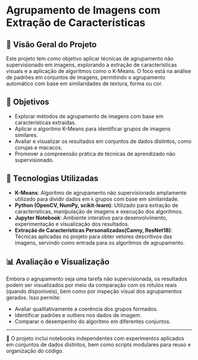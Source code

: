 # Agrupamento de Imagens com Extração de Características

## 📝 Visão Geral do Projeto
Este projeto tem como objetivo aplicar técnicas de agrupamento não supervisionado em imagens, explorando a extração de características visuais e a aplicação de algoritmos como o K-Means. O foco está na análise de padrões em conjuntos de imagens, permitindo o agrupamento automático com base em similaridades de textura, forma ou cor.

## 🎯 Objetivos

- Explorar métodos de agrupamento de imagens com base em características extraídas.
- Aplicar o algoritmo K-Means para identificar grupos de imagens similares.
- Avaliar e visualizar os resultados em conjuntos de dados distintos, como corujas e macacos.
- Promover a compreensão prática de técnicas de aprendizado não supervisionado.

## 🚀 Tecnologias Utilizadas

- **K-Means**: Algoritmo de agrupamento não supervisionado amplamente utilizado para dividir dados em `k` grupos com base em similaridade.
- **Python (OpenCV, NumPy, scikit-learn)**: Utilizado para extração de características, manipulação de imagens e execução dos algoritmos.
- **Jupyter Notebook**: Ambiente interativo para desenvolvimento, experimentação e visualização dos resultados.
- **Extração de Características Personalizadas(Canny, ResNet18)**: Técnicas aplicadas no projeto para obter vetores descritivos das imagens, servindo como entrada para os algoritmos de agrupamento.

## 📊 Avaliação e Visualização
Embora o agrupamento seja uma tarefa não supervisionada, os resultados podem ser visualizados por meio da comparação com os rótulos reais (quando disponíveis), bem como por inspeção visual dos agrupamentos gerados. Isso permite:

- Avaliar qualitativamente a coerência dos grupos formados.
- Identificar padrões e outliers nos dados de imagem.
- Comparar o desempenho do algoritmo em diferentes conjuntos.

---
📁 O projeto inclui notebooks independentes com experimentos aplicados em conjuntos de dados distintos, bem como scripts modulares para reuso e organização do código.

